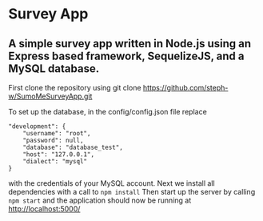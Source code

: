 Survey App
==========
A simple survey app written in Node.js using an Express based framework, SequelizeJS, and a MySQL database.
-----------------------------------------------------------------------------------------------------------
First clone the repository using 
	git clone https://github.com/steph-w/SumoMeSurveyApp.git

To set up the database, in the config/config.json file replace 

	"development": {
	    "username": "root",
	    "password": null,
	    "database": "database_test",
	    "host": "127.0.0.1",
	    "dialect": "mysql"
	}

with the credentials of your MySQL account. 
Next we install all dependencies with a call to 
	``npm install``
Then start up the server by calling 
	``npm start`` 
and the application should now be running at 
[http://localhost:5000/](http://localhost:5000/)